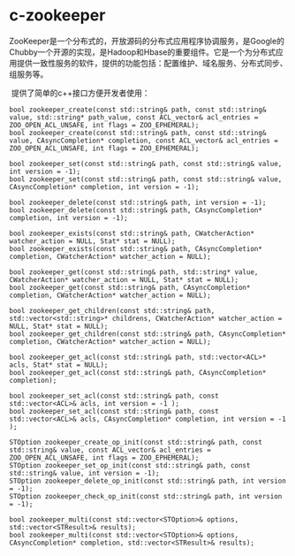# c-zookeeper

ZooKeeper是一个分布式的，开放源码的分布式应用程序协调服务，是Google的Chubby一个开源的实现，是Hadoop和Hbase的重要组件。它是一个为分布式应用提供一致性服务的软件，提供的功能包括：配置维护、域名服务、分布式同步、组服务等。

 提供了简单的c++接口方便开发者使用：
 

	bool zookeeper_create(const std::string& path, const std::string& value, std::string* path_value, const ACL_vector& acl_entries = ZOO_OPEN_ACL_UNSAFE, int flags = ZOO_EPHEMERAL);
	bool zookeeper_create(const std::string& path, const std::string& value, CAsyncCompletion* completion, const ACL_vector& acl_entries = ZOO_OPEN_ACL_UNSAFE, int flags = ZOO_EPHEMERAL);

	bool zookeeper_set(const std::string& path, const std::string& value, int version = -1);
	bool zookeeper_set(const std::string& path, const std::string& value, CAsyncCompletion* completion, int version = -1);

	bool zookeeper_delete(const std::string& path, int version = -1);
	bool zookeeper_delete(const std::string& path, CAsyncCompletion* completion, int version = -1);

	bool zookeeper_exists(const std::string& path, CWatcherAction* watcher_action = NULL, Stat* stat = NULL);
	bool zookeeper_exists(const std::string& path, CAsyncCompletion* completion, CWatcherAction* watcher_action = NULL);

	bool zookeeper_get(const std::string& path, std::string* value, CWatcherAction* watcher_action = NULL, Stat* stat = NULL);
	bool zookeeper_get(const std::string& path, CAsyncCompletion* completion, CWatcherAction* watcher_action = NULL);

	bool zookeeper_get_children(const std::string& path, std::vector<std::string>* childrens, CWatcherAction* watcher_action = NULL, Stat* stat = NULL);
	bool zookeeper_get_children(const std::string& path, CAsyncCompletion* completion, CWatcherAction* watcher_action = NULL);

	bool zookeeper_get_acl(const std::string& path, std::vector<ACL>* acls, Stat* stat = NULL);
	bool zookeeper_get_acl(const std::string& path, CAsyncCompletion* completion);

	bool zookeeper_set_acl(const std::string& path, const std::vector<ACL>& acls, int version = -1 );
	bool zookeeper_set_acl(const std::string& path, const std::vector<ACL>& acls, CAsyncCompletion* completion, int version = -1 );

	STOption zookeeper_create_op_init(const std::string& path, const std::string& value, const ACL_vector& acl_entries = ZOO_OPEN_ACL_UNSAFE, int flags = ZOO_EPHEMERAL);
	STOption zookeeper_set_op_init(const std::string& path, const std::string& value, int version = -1);
	STOption zookeeper_delete_op_init(const std::string& path, int version = -1);
	STOption zookeeper_check_op_init(const std::string& path, int version = -1);

	bool zookeeper_multi(const std::vector<STOption>& options, std::vector<STResult>& results);
	bool zookeeper_multi(const std::vector<STOption>& options, CAsyncCompletion* completion, std::vector<STResult>& results);
